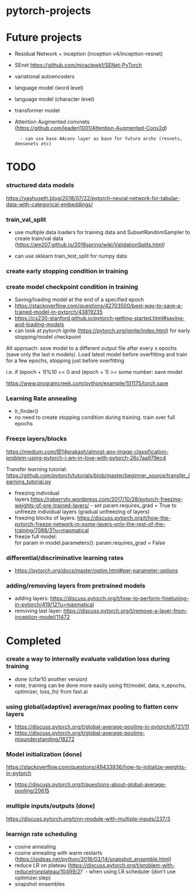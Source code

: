 # pytorch-projects

# Future projects

- Residual Network + inception (inception v4/inception-resnet)
- SEnet https://github.com/miraclewkf/SENet-PyTorch
- variational autoencoders
- language model (word level)
- language model (character level)
- transformer model 
- Attention Augmented convnets (https://github.com/leaderj1001/Attention-Augmented-Conv2d)

        - can use base AAconv layer as base for future archs (resnets, densenets etc)
# TODO

### structured data models
https://yashuseth.blog/2018/07/22/pytorch-neural-network-for-tabular-data-with-categorical-embeddings/

### train_val_split
- use multiple data loaders for training data and SubsetRandomSampler to create train/val data (https://am207.github.io/2018spring/wiki/ValidationSplits.html)

- can use sklearn train_test_split for numpy data


### create early stopping condition in training

### create model checkpoint condition in training
-  Saving/loading model at the end of a specified epoch 
- https://stackoverflow.com/questions/42703500/best-way-to-save-a-trained-model-in-pytorch/43819235
- https://cs230-stanford.github.io/pytorch-getting-started.html#saving-and-loading-models
- can look at pytorch ignite (https://pytorch.org/ignite/index.html) for early stopping/model checkpoint

Alt approach: save model to a different output file after every x epochs (save only the last n models). Load latest model before overfitting and train for a few epochs, stopping just before overfitting

i.e. if (epoch + 1)%10 == 0 and (epoch + 1) >= some number:
        save model

https://www.programcreek.com/python/example/101175/torch.save


### Learning Rate annealing
- lr_finder()
- no need to create stopping condition during training. train over full epochs

### Freeze layers/blocks
https://medium.com/@14prakash/almost-any-image-classification-problem-using-pytorch-i-am-in-love-with-pytorch-26c7aa979ec4

Transfer learning tutorial: https://github.com/pytorch/tutorials/blob/master/beginner_source/transfer_learning_tutorial.py

- freezing individual layers:https://raberrytv.wordpress.com/2017/10/28/pytorch-freezing-weights-of-pre-trained-layers/
        - set param.requires_grad = True to unfreeze individual layers (gradual unfreezing of layers)
- freezing blocks of layers: https://discuss.pytorch.org/t/how-the-pytorch-freeze-network-in-some-layers-only-the-rest-of-the-training/7088/3?u=maxmatical
- freeze full model:  
        for param in model.parameters():
                param.requires_grad = False

### differential/discriminative learning rates
- https://pytorch.org/docs/master/optim.html#per-parameter-options

### adding/removing layers from pretrained models
- adding layers: https://discuss.pytorch.org/t/how-to-perform-finetuning-in-pytorch/419/12?u=maxmatical
- removing last layer: https://discuss.pytorch.org/t/remove-a-layer-from-inception-model/11472

# Completed

### create a way to internally evaluate validation loss during training
- done (cifar10 another version)
- note, training can be done more easily using fit(model, data, n_epochs, optimizer, loss_fn) from fast.ai


### using global(adaptive) average/max pooling to flatten conv layers
- https://discuss.pytorch.org/t/global-average-pooling-in-pytorch/6721/11
- https://discuss.pytorch.org/t/global-average-pooling-misunderstanding/18272


### Model initialization (done)
https://stackoverflow.com/questions/49433936/how-to-initialize-weights-in-pytorch
- https://discuss.pytorch.org/t/questions-about-global-average-pooling/20615

### multiple inputs/outputs (done)
https://discuss.pytorch.org/t/nn-module-with-multiple-inputs/237/3

### learnign rate scheduling
- cosine annealing
- cosine annealing with warm restarts (https://jsideas.net/python/2018/03/14/snapshot_ensemble.html)
- reduce LR on plateau (https://discuss.pytorch.org/t/problem-with-reducelronplateau/10499/2)'
        - when using LR scheduler (don't use optimizer.step)
- snapshot ensembles

